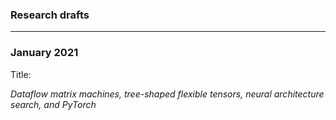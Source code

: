 ### Research drafts

---

### January 2021

Title:

_Dataflow matrix machines, tree-shaped flexible tensors, neural architecture search, and PyTorch_

